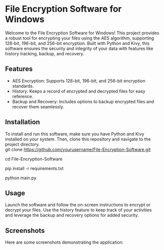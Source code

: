 # **File Encryption Software for Windows**

Welcome to the File Encryption Software for Windows! This project provides a robust tool for encrypting your files using the AES algorithm, 
supporting 128-bit, 196-bit, and 256-bit encryption. Built with Python and Kivy, this software ensures the security and integrity of your data with features like history tracking,
backup, and recovery.

## **Features**

- AES Encryption: Supports 128-bit, 196-bit, and 256-bit encryption standards.
- History: Keeps a record of encrypted and decrypted files for easy reference.
- Backup and Recovery: Includes options to backup encrypted files and recover them seamlessly.

## **Installation**

To install and run this software, make sure you have Python and Kivy installed on your system. Then, clone this repository and navigate to the project directory.  
git clone https://github.com/yourusername/File-Encryption-Software.git

cd File-Encryption-Software

pip install -r requirements.txt

python main.py

## **Usage**

Launch the software and follow the on-screen instructions to encrypt or decrypt your files. Use the history feature to keep track of your activities 
and leverage the backup and recovery options for added security.

## **Screenshots**
Here are some screenshots demonstrating the application:
